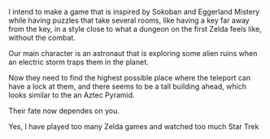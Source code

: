 I intend to make a game that is inspired by Sokoban and Eggerland Mistery while having puzzles that take several rooms, like having a key far away from the key, in a style close to what a dungeon on the first Zelda feels like, without the combat.

Our main character is an astronaut that is exploring some alien ruins when an electric storm traps them in the planet.

Now they need to find the highest possible place where the teleport can have a lock at them, and there seems to be a tall building ahead, which looks similar to the an Aztec Pyramid.

Their fate now dependes on you.

Yes, I have played too many Zelda games and watched too much Star Trek
